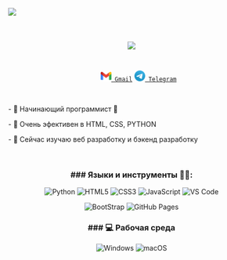 <a href="https://www.github.com/amrikhudo" target="_blank" rel="noreferrer"><img
src="https://img.shields.io/github/followers/amrikhudo?logo=github&style=for-the-badge&color=0891b2&labelColor=1c1917" /></a>


<h1 align="center">
  <a href="https://git.io/typing-svg">
    <img src="https://readme-typing-svg.herokuapp.com/?lines=Всем+привет!+👋;Я+Бугдиев+Амрихудо....;Приятно+познакомиться!&center=true&size=30">
  </a>
</h1>

<p align="center">
  <code>
    <a href="mailto:bugdievamrihudo@gmail.com" title="Gmail"><img width="22" src="https://github.com/manjotsidhu/manjotsidhu/blob/master/icons/Gmail.png"> Gmail</a></code>
    <code><a href="https://t.me/B_Amrikhudo" title="Gmail"><img width="22" src="https://github.com/manjotsidhu/manjotsidhu/blob/master/icons/Telegram.png"> Telegram</a></code>
</p>

<br />

<p>- 🌱 Начинающий программист 🚀</p>
<p>- 🔭 Очень эфективен в HTML, CSS, PYTHON</p>
<p>- 🌱 Сейчас изучаю веб разработку и бэкенд разработку</p>
</div>

<br />

<div align="center">
  <h3>### Языки и инструменты 🧩🚀:</h3>

![Python](https://img.shields.io/badge/Python-323330?style=for-the-badge&logo=python&logoColor=blue)
![HTML5](https://img.shields.io/badge/HTML5-E34F26?style=for-the-badge&logo=html5&logoColor=white)
![CSS3](https://img.shields.io/badge/CSS3-1572B6?style=for-the-badge&logo=css3&logoColor=white)
![JavaScript](https://img.shields.io/badge/JavaScript-323330?style=for-the-badge&logo=javascript&logoColor=F7DF1E)
![VS Code](https://img.shields.io/badge/Visual_Studio_Code-blue?style=for-the-badge&logo=visual%20studio%20code&logoColor=white)

![BootStrap](https://img.shields.io/badge/Bootstrap-violet?style=for-the-badge&logo=bootstrap&logoColor=white)
![GitHub Pages](https://img.shields.io/badge/GitHub_Pages-100000?style=for-the-badge&logo=github&logoColor=white)


<div align="center">
  <h3>### 💻 Рабочая среда</h3>

![Windows](https://img.shields.io/badge/Windows-0078D6?style=for-the-badge&logo=windows&logoColor=white)
![macOS](https://img.shields.io/badge/macOS-000000?style=for-the-badge&logo=apple&logoColor=white)
</div>
